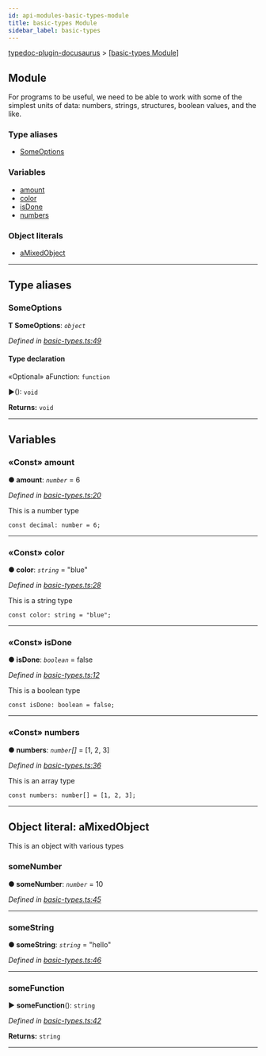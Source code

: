 ```yaml
---
id: api-modules-basic-types-module
title: basic-types Module
sidebar_label: basic-types
---
```


[typedoc-plugin-docusaurus](api-readme.md) > [[basic-types Module]](api-modules-basic-types-module.md)



## Module


For programs to be useful, we need to be able to work with some of the simplest units of data: numbers, strings, structures, boolean values, and the like.

### Type aliases

* [SomeOptions](api-modules-basic-types-module.md#someoptions)


### Variables

* [amount](api-modules-basic-types-module.md#amount)
* [color](api-modules-basic-types-module.md#color)
* [isDone](api-modules-basic-types-module.md#isdone)
* [numbers](api-modules-basic-types-module.md#numbers)


### Object literals

* [aMixedObject](api-modules-basic-types-module.md#amixedobject)



---
## Type aliases
<a id="someoptions"></a>

###  SomeOptions

**Τ SomeOptions**:  *`object`* 

*Defined in [basic-types.ts:49](https://github.com/OffGridNetworks/typedoc-plugin-docusaurus/blob/master/tests/src/basic-types.ts#L49)*


#### Type declaration




«Optional»  aFunction: `function`




►(): `void`





**Returns:** `void`







___


## Variables
<a id="amount"></a>

### «Const» amount

**●  amount**:  *`number`*  = 6

*Defined in [basic-types.ts:20](https://github.com/OffGridNetworks/typedoc-plugin-docusaurus/blob/master/tests/src/basic-types.ts#L20)*



This is a number type

    const decimal: number = 6;




___

<a id="color"></a>

### «Const» color

**●  color**:  *`string`*  = "blue"

*Defined in [basic-types.ts:28](https://github.com/OffGridNetworks/typedoc-plugin-docusaurus/blob/master/tests/src/basic-types.ts#L28)*



This is a string type

    const color: string = "blue";




___

<a id="isdone"></a>

### «Const» isDone

**●  isDone**:  *`boolean`*  = false

*Defined in [basic-types.ts:12](https://github.com/OffGridNetworks/typedoc-plugin-docusaurus/blob/master/tests/src/basic-types.ts#L12)*



This is a boolean type

    const isDone: boolean = false;




___

<a id="numbers"></a>

### «Const» numbers

**●  numbers**:  *`number`[]*  =  [1, 2, 3]

*Defined in [basic-types.ts:36](https://github.com/OffGridNetworks/typedoc-plugin-docusaurus/blob/master/tests/src/basic-types.ts#L36)*



This is an array type

    const numbers: number[] = [1, 2, 3];




___


<a id="amixedobject"></a>

## Object literal: aMixedObject


This is an object with various types


<a id="amixedobject.somenumber"></a>

###  someNumber

**●  someNumber**:  *`number`*  = 10

*Defined in [basic-types.ts:45](https://github.com/OffGridNetworks/typedoc-plugin-docusaurus/blob/master/tests/src/basic-types.ts#L45)*





___
<a id="amixedobject.somestring"></a>

###  someString

**●  someString**:  *`string`*  = "hello"

*Defined in [basic-types.ts:46](https://github.com/OffGridNetworks/typedoc-plugin-docusaurus/blob/master/tests/src/basic-types.ts#L46)*





___
<a id="amixedobject.somefunction"></a>

###  someFunction

► **someFunction**(): `string`



*Defined in [basic-types.ts:42](https://github.com/OffGridNetworks/typedoc-plugin-docusaurus/blob/master/tests/src/basic-types.ts#L42)*





**Returns:** `string`





___


